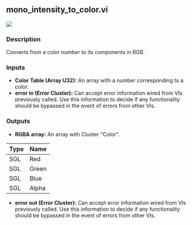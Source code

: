 ## mono_intensity_to_color.vi
<p class="img_container">
<img class="lg_img" src="https://github.com/monoDriveIO/client/raw/master/WikiPhotos/LV_client/utilities/mono__intensity__to__colorc.png"   />
</p>

### Description 
Converts from a color number to its components in RGB.

### Inputs

- **Color Table (Array U32):** An array with a number corresponding to a color.
- **error in (Error Cluster):** Can accept error information wired from VIs previously called. Use this information to decide if any functionality should be bypassed in the event of errors from other VIs.


### Outputs

- **RGBA array:** An array with Cluster "Color".

| Type  | Name   |
| ------------ | ------------ |
|SGL  | Red |
|SGL| Green  |
|SGL| Blue  |
|SGL | Alpha  |

- **error out (Error Cluster):** Can accept error information wired from VIs previously called. Use this information to decide if any functionality should be bypassed in the event of errors from other VIs.

<p>&nbsp;</p>